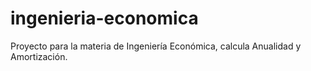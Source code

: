 # ingenieria-economica
Proyecto para la materia de Ingeniería Económica, calcula Anualidad y Amortización.
